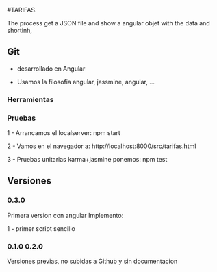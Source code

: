 #TARIFAS.

The process get a JSON file and show a angular objet with the data and shortinh, 

## Git

- desarrollado en Angular 

- Usamos la filosofia angular, jassmine, angular, ...


### Herramientas




### Pruebas

1 - Arrancamos el localserver: npm start

2 - Vamos en el navegador a: http://localhost:8000/src/tarifas.html

3 - Pruebas unitarias karma+jasmine ponemos: npm test


## Versiones

### 0.3.0

Primera version con angular
Implemento:

1 - primer script sencillo
 



### 0.1.0 0.2.0 

Versiones previas, no subidas a Github y sin documentacion 


